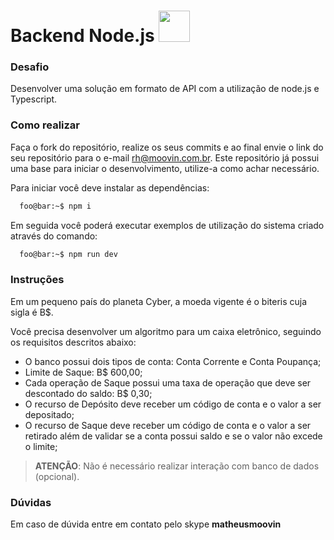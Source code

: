 # Backend Node.js <img src="https://www.moovin.com.br/assets/images/svg/logo2.svg" width="50">

### Desafio

Desenvolver uma solução em formato de API com a utilização de node.js e Typescript.

### Como realizar

Faça o fork do repositório, realize os seus commits e ao final envie o link do seu repositório para o e-mail rh@moovin.com.br. Este repositório já possui uma base para iniciar o desenvolvimento, utilize-a como achar necessário. 

Para iniciar você deve instalar as dependências:
```zsh
  foo@bar:~$ npm i
```
Em seguida você poderá executar exemplos de utilização do sistema criado através do comando:
```zsh
  foo@bar:~$ npm run dev
```

### Instruções

Em um pequeno país do planeta Cyber, a moeda vigente é o biteris cuja sigla é B$.

Você precisa desenvolver um algoritmo para um caixa eletrônico, seguindo os requisitos descritos abaixo:

- O banco possui dois tipos de conta: Conta Corrente e Conta Poupança;
- Limite de Saque: B$ 600,00;
- Cada operação de Saque possui uma taxa de operação que deve ser descontado do saldo: B$ 0,30;
- O recurso de Depósito deve receber um código de conta e o valor a ser depositado;
- O recurso de Saque deve receber um código de conta e o valor a ser retirado além de validar se a conta possui saldo e se o valor não excede o limite;

> **ATENÇÃO**: Não é necessário realizar interação com banco de dados (opcional).

### Dúvidas

Em caso de dúvida entre em contato pelo skype **matheusmoovin**

